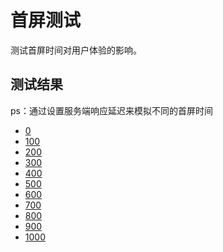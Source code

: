 # 首屏测试

测试首屏时间对用户体验的影响。

## 测试结果

ps：通过设置服务端响应延迟来模拟不同的首屏时间

- [0](./videos/0.mp4)
- [100](./videos/100.mp4)
- [200](./videos/200.mp4)
- [300](./videos/300.mp4)
- [400](./videos/400.mp4)
- [500](./videos/500.mp4)
- [600](./videos/600.mp4)
- [700](./videos/700.mp4)
- [800](./videos/800.mp4)
- [900](./videos/900.mp4)
- [1000](./videos/1000.mp4)
